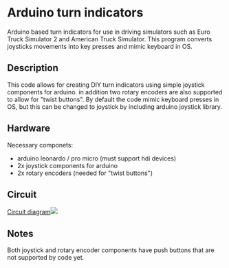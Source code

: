 # Arduino turn indicators
Arduino based turn indicators for use in driving simulators such as Euro Truck Simulator 2 and American Truck Simulator. This program converts joysticks movements into key presses and mimic keyboard in OS.

## Description
This code allows for creating DIY turn indicators using simple joystick components for arduino. in addition two rotary encoders are also supported to allow for "twist buttons". By default the code mimic keyboard presses in OS, but this can be changed to joystick by including arduino joystick library. 

## Hardware
Necessary componets: 
- arduino leonardo / pro micro (must support hdi devices)
- 2x joystick components for arduino
- 2x rotary encoders (needed for "twist buttons")

## Circuit
[Circuit diagram](circuit.svg)<img src="circuit.svg">

## Notes
Both joystick and rotary encoder components have push buttons that are not supported by code yet.
